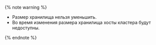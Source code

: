 {% note warning %}

* Размер хранилища нельзя уменьшить.
* Во время изменения размера хранилища хосты кластера будут недоступны.

{% endnote %}
